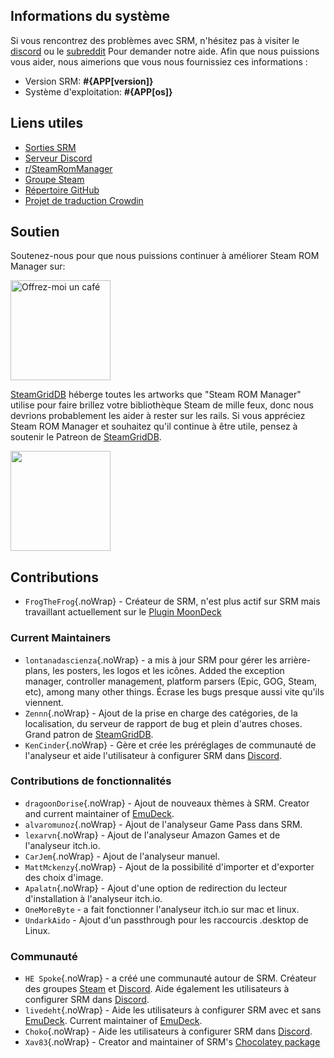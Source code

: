## Informations du système

Si vous rencontrez des problèmes avec SRM, n'hésitez pas à visiter le [discord](https://discord.gg/bnSVJrz) ou le [subreddit](https://www.reddit.com/r/SteamRomManager/) Pour demander notre aide. Afin que nous puissions vous aider, nous aimerions que vous nous fournissiez ces informations :

* Version SRM: **#{APP[version]}**
* Système d'exploitation: **#{APP[os]}**

## Liens utiles

* [Sorties SRM](https://github.com/SteamGridDB/steam-rom-manager/releases)
* [Serveur Discord](https://discord.gg/bnSVJrz)
* [r/SteamRomManager](https://www.reddit.com/r/SteamRomManager/)
* [Groupe Steam](https://steamcommunity.com/groups/steamrommanager)
* [Répertoire GitHub](https://github.com/SteamGridDB/steam-rom-manager)
* [Projet de traduction Crowdin](https://crowdin.com/project/steam-rom-manager)

## Soutien

Soutenez-nous pour que nous puissions continuer à améliorer Steam ROM Manager sur:

<a href="https://www.buymeacoffee.com/cbartondock" target="_blank">
  <img src="https://cdn.buymeacoffee.com/buttons/default-orange.png" alt="Offrez-moi un café" width="160">
</a>

[SteamGridDB](https://www.steamgriddb.com/) héberge toutes les artworks que "Steam ROM Manager" utilise pour faire brillez votre bibliothèque Steam de mille feux, donc nous devrions probablement les aider à rester sur les rails. Si vous appréciez Steam ROM Manager et souhaitez qu'il continue à être utile, pensez à soutenir le Patreon de [SteamGridDB](https://www.steamgriddb.com/).

<a href="https://www.patreon.com/steamgriddb">
    <img src="https://c5.patreon.com/external/logo/become_a_patron_button@2x.png" width="160">
</a>

## Contributions
* `FrogTheFrog`{.noWrap} - Créateur de SRM, n'est plus actif sur SRM mais travaillant actuellement sur le [Plugin MoonDeck](https://github.com/FrogTheFrog/moondeck)

### Current Maintainers
* `lontanadascienza`{.noWrap} - a mis à jour SRM pour gérer les arrière-plans, les posters, les logos et les icônes. Added the exception manager, controller management, platform parsers (Epic, GOG, Steam, etc), among many other things. Écrase les bugs presque aussi vite qu'ils viennent.
* `Zennn`{.noWrap} - Ajout de la prise en charge des catégories, de la localisation, du serveur de rapport de bug et plein d'autres choses. Grand patron de [SteamGridDB](https://www.steamgriddb.com/).
* `KenCinder`{.noWrap} - Gère et crée les préréglages de communauté de l'analyseur et aide l'utilisateur à configurer SRM dans [Discord](https://discord.gg/bnSVJrz).

### Contributions de fonctionnalités
* `dragoonDorise`{.noWrap} - Ajout de nouveaux thèmes à SRM. Creator and current maintainer of [EmuDeck](https://www.emudeck.com/).
* `alvaromunoz`{.noWrap} - Ajout de l'analyseur Game Pass dans SRM.
* `lexarvn`{.noWrap} - Ajout de l'analyseur Amazon Games et de l'analyseur itch.io.
* `CarJem`{.noWrap} - Ajout de l'analyseur manuel.
* `MattMckenzy`{.noWrap} - Ajout de la possibilité d'importer et d'exporter des choix d'image.
* `Apalatn`{.noWrap} - Ajout d'une option de redirection du lecteur d'installation à l'analyseur itch.io.
* `OneMoreByte` - a fait fonctionner l'analyseur itch.io sur mac et linux.
* `UndarkAido` - Ajout d'un passthrough pour les raccourcis .desktop de Linux.

### Communauté
* `HE Spoke`{.noWrap} - a créé une communauté autour de SRM. Créateur des groupes [Steam](https://steamcommunity.com/groups/steamrommanager) et [Discord](https://discord.gg/bnSVJrz). Aide également les utilisateurs à configurer SRM dans [Discord](https://discord.gg/bnSVJrz).
* `livedeht`{.noWrap} - Aide les utilisateurs à configurer SRM avec et sans [EmuDeck](https://www.emudeck.com/). Current maintainer of [EmuDeck](https://www.emudeck.com/).
* `Choko`{.noWrap} - Aide les utilisateurs à configurer SRM dans [Discord](https://discord.gg/bnSVJrz).
* `Xav83`{.noWrap} - Creator and maintainer of SRM's [Chocolatey package](https://community.chocolatey.org/packages/steam-rom-manager)
